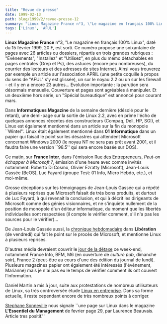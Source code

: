 ```yaml
---
title: "Revue de presse"
date: 1999-02-13
path: blog/1999/2/revue-presse-12
summary: "Linux Magazine France n°3, \"Le magazine en français 100% Linux\", daté du 15 février 1999, 20 F, est sorti."
tags: ['Linux', 'AFUL']
---
```


<P>
<B>Linux Magazine France</B> n°3, "Le magazine en français 100%
Linux", daté du 15 février 1999, 20 F, est sorti.  Ce numéro propose
une soixantaine de pages avec 26 articles ou dossiers, répartis en trois
grandes rubriques : "Evènements", "Installez" et "Utilisez", en plus du
mémo détachables en pages centrales (Grep et Ps), des astuces (encore peu
nombreuses), du courrier des lecteurs et des adresses de sites Internet.
Ainsi vous trouverez par exemple un article sur l'association APRIL
(une petite coquille à propos du sens de "AFUL" s'y est glissée), un sur
le noyau 2.2 ou un sur les firewall - et il y en a encore 23 autres...
Evolution importante : la parution sera désormais mensuelle. Couverture
et pages sont agréables à manipuler. Et un deuxième hors série, un
"Spécial  bureautique" est annoncé pour courant mars.
</P>

<P>
Dans <B>Informatiques Magazine</B> de la semaine dernière (désolé pour
le retard), une demi-page sur la sortie de Linux 2.2, avec en prime l'écho
de quelques annonces récentes des constructeurs (Compaq, Dell, HP,
SGI), et Linux est également mentionné dans un article sur la fin du
monopole ``Wintel''. Linux était également mentionné dans <B>01 Informatique</B>
dans un papier qui faisait le point sur les désastres qui attendent Microsoft
concernant Windows 2000 (le noyau NT ne sera pas prêt avant 2001, et il
faudra faire une version ``98.5'' qui sera encore basée sur DOS).
</P>

<P>
Ce matin, sur <B>France Inter</B>, dans l'émission
<A HREF="http://www.radio-france.fr/inter/rde">Rue des Entrepreneurs</A>,
<EM>Peut-on échapper à Microsoft ?</EM>, émission d'une heure avec comme
invités notamment: Roberto Di Cosmo, Olivier Ezratty (Microsoft),
Jean-Louis Gassée (BeOS), Luc Fayard (groupe Test: 01 Info, Micro Hebdo,
etc.), et moi-même.
</P>

<P>
Grosse déceptions sur les témoignages de Jean-Louis Gassée qui a répété
à plusieurs reprises que Microsoft faisait de très bons produits,
et durtout de Luc Fayard, à qui revenait la conclusion, et qui à décrit
les dirigeants de Microsoft comme des génies visionnaires, et ne s'inquiète
nullement de la position de monopole d'un éditeur informatique, du
moment que les libertés individuelles sont respectées (il compte le vérifier
comment, s'il n'a pas les sources pour le vérifier)...
</P>

<P>
De Jean-Louis Gassée aussi, la <A HREF="http://www.liberation.com/chroniques/gassee.html">chronique
hebdomadaire</A> dans <B>Libération</B> (de vendredi) qui fait le point
sur le procès de Microsoft, et mentionne Linux à plusieurs reprises.
</P>

<P>
D'autres média devraient couvrir le <A HREF="http://www.linux-center.org/detaxe/">jour de la détaxe</A> ce
week-end, notamment France Info, BFM, M6 (en ouverture de <EM>culture
pub</EM>, dimanche soir), France 2 (peut-être au cours d'une des édition
du journal de lundi). Plusieurs magazines papier ont également été intéressés
(l'événement, Marianne) mais je n'ai pas eu le temps de vérifier comment ils
ont couvert l'information.
</P>

<P>
Daniel Martin a mis à jour, suite aux protestations de
nombreux utilisateurs de Linux, sa très controversée étude <A HREF="http://worldserver2.oleane.com/dmartin/Linux.htm">Linux en
entreprise</A>. Dans sa forme actuelle, il reste cependant encore de
très nombreux points à corriger.
</P>

<P>
<A HREF="mailto:stephane.sonnevil@capway.com">Stephane Sonneville</A>
nous signale ``une page sur Linux dans le magazine <B>L'Essentiel
du Management</B> de fevrier page 29, par Laurence
Beauvais. Article tres positif.''
</P>


